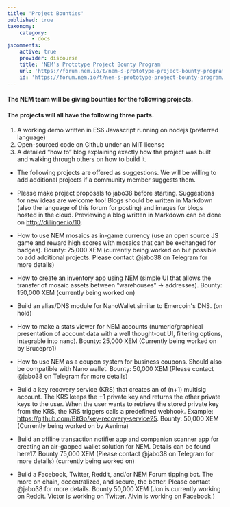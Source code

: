 ```yaml
---
title: 'Project Bounties'
published: true
taxonomy:
    category:
        - docs
jscomments:
    active: true
    provider: discourse
    title: 'NEM’s Prototype Project Bounty Program'
    url: 'https://forum.nem.io/t/nem-s-prototype-project-bounty-program/2822'
    id: 'https://forum.nem.io/t/nem-s-prototype-project-bounty-program/2822'
---
```


#### The NEM team will be giving bounties for the following projects. 
#### The projects will all have the following three parts.

1. A working demo written in ES6 Javascript running on nodejs (preferred language)
2. Open-sourced code on Github under an MIT license
3. A detailed “how to” blog explaining exactly how the project was built and walking through others on how to build it.

* The following projects are offered as suggestions. We will be willing to add additional projects if a community member suggests them.

* Please make project proposals to jabo38 before starting. Suggestions for new ideas are welcome too! Blogs should be written in Markdown (also the language of this forum for posting) and images for blogs hosted in the cloud. Previewing a blog written in Markdown can be done on http://dillinger.io/10.

* How to use NEM mosaics as in-game currency (use an open source JS game and reward high scores with mosaics that can be exchanged for badges). Bounty: 75,000 XEM (currently being worked on but possible to add additional projects. Please contact @jabo38 on Telegram for more details)

* How to create an inventory app using NEM (simple UI that allows the transfer of mosaic assets between “warehouses” -> addresses). Bounty: 150,000 XEM (currently being worked on)

* Build an alias/DNS module for NanoWallet similar to Emercoin's DNS. (on hold)

* How to make a stats viewer for NEM accounts (numeric/graphical presentation of account data with a well thought-out UI, filtering options, integrable into nano). Bounty: 25,000 XEM (Currently being worked on by Brucepro1)

* How to use NEM as a coupon system for business coupons. Should also be compatible with Nano wallet. Bounty: 50,000 XEM (Please contact @jabo38 on Telegram for more details)

* Build a key recovery service (KRS) that creates an of (n+1) multisig account. The KRS keeps the +1 private key and returns the other private keys to the user. When the user wants to retrieve the stored private key from the KRS, the KRS triggers calls a predefined webhook. Example: https://github.com/BitGo/key-recovery-service25. Bounty: 50,000 XEM (Currently being worked on by Aenima)

* Build an offline transaction notifier app and companion scanner app for creating an air-gapped wallet solution for NEM. Details can be found here17. Bounty 75,000 XEM (Please contact @jabo38 on Telegram for more details) (currently being worked on)

* Build a Facebook, Twitter, Reddit, and/or NEM Forum tipping bot. The more on chain, decentralized, and secure, the better. Please contact @jabo38 for more details. Bounty 50,000 XEM (Jon is currently working on Reddit. Victor is working on Twitter. Alvin is working on Facebook.)
